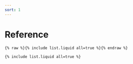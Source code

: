 ```yaml
---
sort: 1
---
```


# Reference

```
{% raw %}{% include list.liquid all=true %}{% endraw %}

{% include list.liquid all=true %}
```

